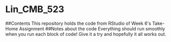 # Lin_CMB_523

##Contents
This repository holds the code from RStudio of Week 6's Take-Home Assignment
##Notes about the code
Everything should run smoothly when you run each block of code! Give it a try and hopefully it all works out. 
